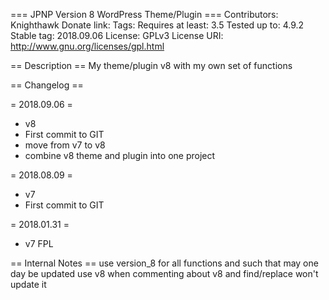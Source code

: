 === JPNP Version 8 WordPress Theme/Plugin ===
Contributors: Knighthawk
Donate link:
Tags:
Requires at least: 3.5
Tested up to: 4.9.2
Stable tag: 2018.09.06
License: GPLv3
License URI: http://www.gnu.org/licenses/gpl.html

== Description ==
My theme/plugin v8 with my own set of functions


== Changelog ==

= 2018.09.06 =
* v8
* First commit to GIT
* move from v7 to v8
* combine v8 theme and plugin into one project

= 2018.08.09 =
* v7
* First commit to GIT

= 2018.01.31 =
* v7 FPL



== Internal Notes ==
use version_8 for all functions and such that may one day be updated
use v8 when commenting about v8 and find/replace won't update it